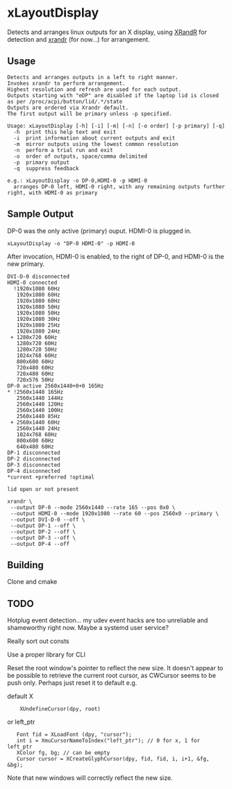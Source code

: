 # xLayoutDisplay

Detects and arranges linux outputs for an X display, using [XRandR](https://www.x.org/wiki/Projects/XRandR/) for detection and [xrandr](https://wiki.archlinux.org/index.php/xrandr) (for now...) for arrangement.

## Usage

```
Detects and arranges outputs in a left to right manner.
Invokes xrandr to perform arrangement.
Highest resolution and refresh are used for each output.
Outputs starting with "eDP" are disabled if the laptop lid is closed as per /proc/acpi/button/lid/.*/state
Outputs are ordered via Xrandr default.
The first output will be primary unless -p specified.

Usage: xLayoutDisplay [-h] [-i] [-m] [-n] [-o order] [-p primary] [-q]
  -h  print this help text and exit
  -i  print information about current outputs and exit
  -m  mirror outputs using the lowest common resolution
  -n  perform a trial run and exit
  -o  order of outputs, space/comma delimited
  -p  primary output
  -q  suppress feedback

e.g.: xLayoutDisplay -o DP-0,HDMI-0 -p HDMI-0
  arranges DP-0 left, HDMI-0 right, with any remaining outputs further right, with HDMI-0 as primary
```

## Sample Output

DP-0 was the only active (primary) ouput. HDMI-0 is plugged in.

`xLayoutDisplay -o "DP-0 HDMI-0" -p HDMI-0`

After invocation, HDMI-0 is enabled, to the right of DP-0, and HDMI-0 is the new primary.

```
DVI-D-0 disconnected
HDMI-0 connected
  !1920x1080 60Hz
   1920x1080 60Hz
   1920x1080 60Hz
   1920x1080 50Hz
   1920x1080 50Hz
   1920x1080 30Hz
   1920x1080 25Hz
   1920x1080 24Hz
 + 1280x720 60Hz
   1280x720 60Hz
   1280x720 50Hz
   1024x768 60Hz
   800x600 60Hz
   720x480 60Hz
   720x480 60Hz
   720x576 50Hz
DP-0 active 2560x1440+0+0 165Hz
* !2560x1440 165Hz
   2560x1440 144Hz
   2560x1440 120Hz
   2560x1440 100Hz
   2560x1440 85Hz
 + 2560x1440 60Hz
   2560x1440 24Hz
   1024x768 60Hz
   800x600 60Hz
   640x480 60Hz
DP-1 disconnected
DP-2 disconnected
DP-3 disconnected
DP-4 disconnected
*current +preferred !optimal

lid open or not present

xrandr \
 --output DP-0 --mode 2560x1440 --rate 165 --pos 0x0 \
 --output HDMI-0 --mode 1920x1080 --rate 60 --pos 2560x0 --primary \
 --output DVI-D-0 --off \
 --output DP-1 --off \
 --output DP-2 --off \
 --output DP-3 --off \
 --output DP-4 --off

```

## Building

Clone and cmake

## TODO

Hotplug event detection... my udev event hacks are too unreliable and shameworthy right now. Maybe a systemd user service?

Really sort out consts

Use a proper library for CLI

Reset the root window's pointer to reflect the new size.
It doesn't appear to be possible to retrieve the current root cursor, as CWCursor seems to be push only.
Perhaps just reset it to default e.g. 

default X
```
    XUndefineCursor(dpy, root)
```
or left_ptr
 ```
    Font fid = XLoadFont (dpy, "cursor");
    int i = XmuCursorNameToIndex("left_ptr"); // 0 for x, 1 for left_ptr
    XColor fg, bg; // can be empty
    Cursor cursor = XCreateGlyphCursor(dpy, fid, fid, i, i+1, &fg, &bg);
 ```
Note that new windows will correctly reflect the new size.
